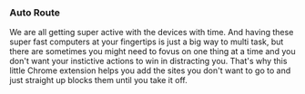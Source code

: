 ### Auto Route

We are all getting super active with the devices with time. And having these super fast computers at your fingertips is just a big way to multi task, but there are sometimes you might need to fovus on one thing at a time and you don't want your instictive actions to win in distracting you. That's why this little Chrome extension helps you add the sites you don't want to go to and just straight up blocks them until you take it off.
